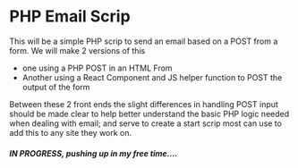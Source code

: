 # PHP Email Scrip

This will be a simple PHP scrip to send an email based on a POST from a form. We will make 2 versions of this
* one using a PHP POST in an HTML From
* Another using a React Component and JS helper function to POST the output of the form

Between these 2 front ends the slight differences in handling POST input should be made clear to help better understand the basic PHP logic needed when dealing with email; and serve to create a start scrip most can use to add this to any site they work on.

##### IN PROGRESS, pushing up in my free time....
